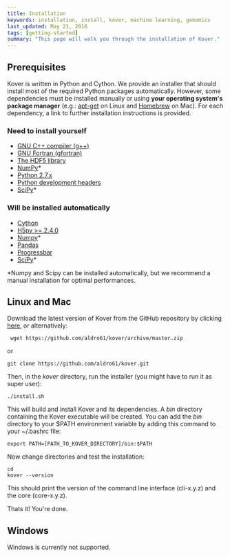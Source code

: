 ```yaml
---
title: Installation
keywords: installation, install, kover, machine learning, genomics
last_updated: May 21, 2016
tags: [getting-started]
summary: "This page will walk you through the installation of Kover."
---
```


## Prerequisites
 
Kover is written in Python and Cython. We provide an installer that should install most of the required Python packages 
automatically. However, some dependencies must be installed manually or using **your operating system's 
package manager** (e.g.: [apt-get](http://linux.die.net/man/8/apt-get) on Linux and [Homebrew](http://brew.sh/) on Mac).
For each dependency, a link to further installation instructions is provided.

### Need to install yourself

* [GNU C++ compiler (g++)](https://gcc.gnu.org/)
* [GNU Fortran (gfortran)](https://gcc.gnu.org/wiki/GFortran)
* [The HDF5 library](https://www.hdfgroup.org/HDF5/release/obtain5.html)
* [NumPy](http://docs.scipy.org/doc/numpy/user/install.html)*
* [Python 2.7.x](https://www.python.org/download/releases/2.7/)
* [Python development headers](https://docs.python.org/2/c-api/intro.html)
* [SciPy](https://github.com/scipy/scipy/releases)*

### Will be installed automatically

* [Cython](http://docs.cython.org/src/quickstart/install.html)
* [H5py >= 2.4.0](http://docs.h5py.org/en/latest/build.html)
* [Numpy](http://docs.scipy.org/doc/numpy/user/install.html)*
* [Pandas](http://pandas.pydata.org/pandas-docs/stable/install.html#installing-pandas)
* [Progressbar](https://pypi.python.org/pypi/progressbar)
* [SciPy](https://github.com/scipy/scipy/releases)*

*Numpy and Scipy can be installed automatically, but we recommend a manual installation for optimal performances.


## Linux and Mac

Download the latest version of Kover from the GitHub repository by clicking [here](https://github.com/aldro61/kover/archive/master.zip), or alternatively:

```
 wget https://github.com/aldro61/kover/archive/master.zip
```

or

```
git clone https://github.com/aldro61/kover.git
```

Then, in the *kover* directory, run the installer (you might have to run it as super user):

```
./install.sh
```

This will build and install Kover and its dependencies. A *bin* directory containing the Kover executable will be created.
You can add the *bin* directory to your $PATH environment variable by adding this command to your ~/.bashrc file:

```
export PATH=[PATH_TO_KOVER_DIRECTORY]/bin:$PATH
```

Now change directories and test the installation:

```
cd
kover --version
```

This should print the version of the command line interface (cli-x.y.z) and the core (core-x.y.z).

Thats it! You're done.

## Windows

Windows is currently not supported.
